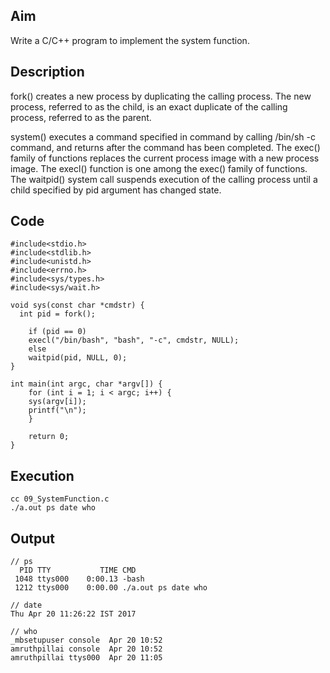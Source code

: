 ## Aim
Write a C/C++ program to implement the system function.

## Description
fork() creates a new process by duplicating the calling process. The new process, referred to as the child, is an exact duplicate of the calling process, referred to as the parent.  

system() executes a command specified in command by calling /bin/sh -c command, and returns after the command has been completed. The exec() family of functions replaces the current process image with a new process image. The execl() function is one among the exec() family of functions. The waitpid() system call suspends execution of the calling process until a child specified by pid argument has changed state.  

## Code
```
#include<stdio.h>
#include<stdlib.h>
#include<unistd.h>
#include<errno.h>
#include<sys/types.h>
#include<sys/wait.h>

void sys(const char *cmdstr) {
  int pid = fork();

	if (pid == 0)
    execl("/bin/bash", "bash", "-c", cmdstr, NULL);
	else
    waitpid(pid, NULL, 0);
}

int main(int argc, char *argv[]) {
	for (int i = 1; i < argc; i++) {
    sys(argv[i]);
    printf("\n");
	}

	return 0;
}
```

## Execution
```
cc 09_SystemFunction.c  
./a.out ps date who  
```

## Output
```
// ps
  PID TTY           TIME CMD
 1048 ttys000    0:00.13 -bash
 1212 ttys000    0:00.00 ./a.out ps date who

// date
Thu Apr 20 11:26:22 IST 2017

// who
_mbsetupuser console  Apr 20 10:52
amruthpillai console  Apr 20 10:52
amruthpillai ttys000  Apr 20 11:05
```
